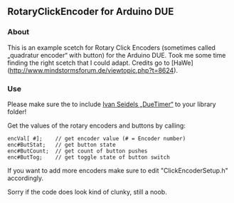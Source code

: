 ## RotaryClickEncoder for Arduino DUE 


### About

This is an example scetch for Rotary Click Encoders (sometimes called „quadratur encoder“ with button) for the Arduino DUE.
Took me some time finding the right scetch that I could adapt. Credits go to [HaWe] (http://www.mindstormsforum.de/viewtopic.php?t=8624).


### Use

Please make sure the to include [Ivan Seidels „DueTimer“](https://github.com/ivanseidel/DueTimer) to your library folder!

Get the values of the rotary encoders and buttons by calling:
```
encVal[ #];    // get encoder value (# = Encoder number)
enc#ButStat;   // get button state
enc#ButCount;  // get count of button pushes
enc#ButTog;    // get toggle state of button switch
```

If you want to add more encoders make sure to edit "ClickEncoderSetup.h" accordingly.

Sorry if the code does look kind of clunky, still a noob.




